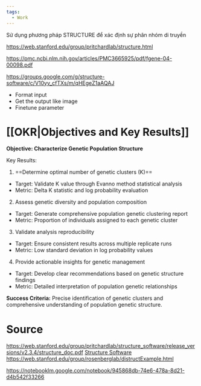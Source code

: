 ```yaml
---
tags:
  - Work
---
```

Sử dụng phương pháp STRUCTURE để xác định sự phân nhóm di truyền

https://web.stanford.edu/group/pritchardlab/structure.html

https://pmc.ncbi.nlm.nih.gov/articles/PMC3665925/pdf/fgene-04-00098.pdf

https://groups.google.com/g/structure-software/c/V10yv_cfTXs/m/qHEgeZ1aAQAJ

- Format input
- Get the output like image
- Finetune parameter

# [[OKR|Objectives and Key Results]]

**Objective: Characterize Genetic Population Structure**

Key Results:
1. ==Determine optimal number of genetic clusters (K)==
- Target: Validate K value through Evanno method statistical analysis
- Metric: Delta K statistic and log probability evaluation

2. Assess genetic diversity and population composition
- Target: Generate comprehensive population genetic clustering report
- Metric: Proportion of individuals assigned to each genetic cluster

3. Validate analysis reproducibility
- Target: Ensure consistent results across multiple replicate runs
- Metric: Low standard deviation in log probability values

4. Provide actionable insights for genetic management
- Target: Develop clear recommendations based on genetic structure findings
- Metric: Detailed interpretation of population genetic relationships

**Success Criteria:** Precise identification of genetic clusters and comprehensive understanding of population genetic structure.

# Source

https://web.stanford.edu/group/pritchardlab/structure_software/release_versions/v2.3.4/structure_doc.pdf
[Structure Software](https://web.stanford.edu/group/pritchardlab/structure.html)
https://web.stanford.edu/group/rosenberglab/distructExample.html

https://notebooklm.google.com/notebook/945868db-74e6-478a-8d21-d4b542f33266